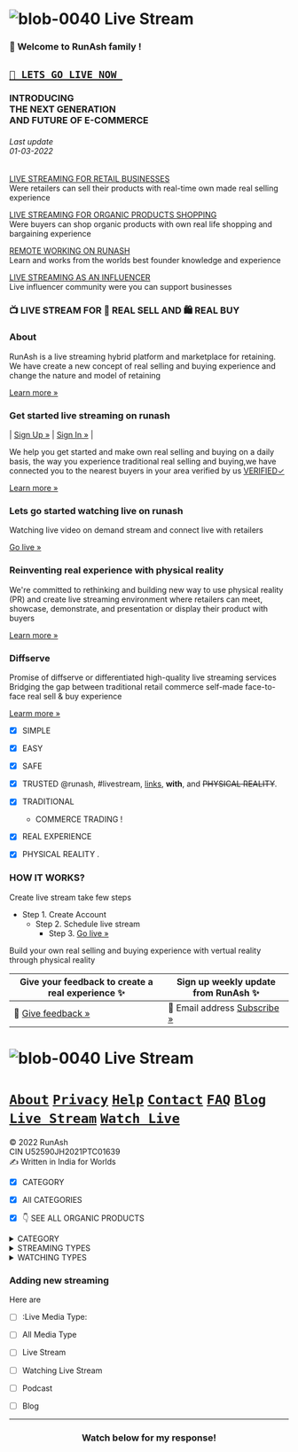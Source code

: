 







# ![blob-0040](https://user-images.githubusercontent.com/61916324/132724592-e5bef25e-36d9-4da8-bbc6-84a24183c8e2.png) Live Stream


### 👏 Welcome to RunAsh family ! ###
## [``🎥 LETS GO LIVE NOW ``](https://)  ##
### INTRODUCING <br>THE NEXT GENERATION<br>AND FUTURE OF E-COMMERCE
###### Last update<br>01-03-2022<br>

[LIVE STREAMING FOR RETAIL BUSINESSES](https://runash.github.io/runash-blog/2022/02/28/latest.html)<br>
Were retailers can sell their products with real-time own made real selling experience 
 
[LIVE STREAMING FOR ORGANIC PRODUCTS SHOPPING](https://)<br>
Were buyers can shop organic products with own real life shopping and bargaining experience


[REMOTE WORKING ON RUNASH](https://)<br>
Learn and works from the worlds best founder knowledge and experience

[LIVE STREAMING AS AN INFLUENCER](https://)<br>
Live influencer community were you can support businesses





### 📺 LIVE STREAM FOR 🛒 REAL SELL AND 🛍️ REAL BUY



### About 

RunAsh is a live streaming hybrid platform and marketplace for retaining.
We have create a new concept of real selling and buying experience
and change the nature and model of retaining 

[Learn more »](https://)

### Get started live streaming on runash 

| [Sign Up »](https://) | [Sign In »](https://) |

We help you get started and make own real selling and buying on a daily basis, the way you experience traditional real selling and buying,we have connected you to the nearest buyers in your area verified by us [VERIFIED✓](https://)<br>

[Learn more »](https://)







### Lets go started watching live on runash
Watching live video on demand stream and connect live with retailers<br>

[Go live »](https://)

### Reinventing real experience with physical reality ###
We're committed to rethinking and building new way to use physical reality (PR) and create live streaming environment where retailers can meet, showcase, demonstrate, and presentation or display their product with buyers<br>

[Learn more »](https://)










### Diffserve ###
Promise of diffserve or differentiated high-quality live streaming services<br>
Bridging the gap between traditional retail commerce self-made face-to-face real sell & buy experience<br>

[Learm more »](https://)

- [x] SIMPLE

- [x] EASY

- [x] SAFE

 - [x] TRUSTED @runash, #livestream, [links](url), **with**, and <del>PHYSICAL REALITY</del>.

- [x] TRADITIONAL 

     - COMMERCE TRADING !

- [x] REAL EXPERIENCE 

- [x] PHYSICAL REALITY .






### HOW IT WORKS? ###
Create live stream take few steps <br>
- Step 1. Create Account 
  -  Step 2. Schedule live stream 
      - Step 3. [Go live »](https://)

Build your own real selling and buying experience with vertual reality through physical reality

 







| Give your feedback to create a real experience ✨|Sign up weekly update from RunAsh ✨ |
|----------------------|------------------------|
|📝 [Give feedback »](https://) | 📨 Email address [Subscribe »](https://) |

# ![blob-0040](https://user-images.githubusercontent.com/61916324/132724592-e5bef25e-36d9-4da8-bbc6-84a24183c8e2.png) Live Stream
# [``About``](https://)  [``Privacy``](https://) [``Help``](https://) [``Contact``](https://) [``FAQ``](https://) [``Blog``](https://) [``Live Stream``](https://) [``Watch Live``](https://)

© 2022 RunAsh<br>
CIN U52590JH2021PTC01639<br>
✍️ Written in India for Worlds


- [x] CATEGORY 
- [x] All CATEGORIES



- [x] 👇 SEE ALL ORGANIC PRODUCTS

<details>

 <summary>CATEGORY</summary>

  - [x] ALL CATEGORIES

  - [x] 🍎 Fruit
  - [x] 🥕 Vegetable 
  - [x] 🍗 Meat
  - [x] 🥩 See food 
  - [x] 🥀 Flower
  - [x] 💃 Women fashion
  - [x] 🕺 Man fashion
  - [x] 🐕‍🦺 Dogs 
  - [x] 🐈Pets 
  - [x] 🐔 Birds



  Here are some organic popular products 

  | What you see | What you type |

  | ---------- | ------------ |

  | : Fruit:    | `: Apple:` `Banana`    |

  | : Vegetable | `Tomato` `Pateo`      |

  | :Meat:    | `: Chicken:` `Matan`   |

  | :Dairy food: | `:Butter:` `Milk`|

  | :See food:     | `:Fish:`     |

  [see this handy cheat sheet](https://gist.github.com/rxaviers/7360908). live `:` 

  ![image of fuzzy search emojis on GitHub](https://user-images.githubusercontent.com/9906718/34602228-47cab148-f1ff-11e7-91f1-56d0fed702f0.png)

  <hr>

</details>

<details>

  <summary>STREAMING TYPES</summary>

  - [x] ALL STREAMING TYPES

[formatting and syntax](https://help.github.com/articles/basic-writing-and-formatting-syntax/) 

 
  ```

  1. Item 1🥛

  2. Item 2🧉

  3. Item 3🥕

     1. Item 3a🍋

     2. Item 3b🥦

  ```
 

  1. Item 1🍎

  2. Item 2🥔

  3. Item 3🍋

     1. Item 3a🥦

     2. Item 3b🥕

 <hr>

</details>

<details>

 <summary>WATCHING TYPES</summary>

  - [ ] ALL WATCHING TYPES

  - [ ] 🥔

 - [ ] `-` 🥛
 - [ ] 🍎 
 - [ ] `*` 🥫

  ```
 

  * Item 1🥩

  * Item 2🥀

    * Item 2a💃

    * Item 2b🕺

  ```
 

  * Item 1 🐈

  * Item 2🐔

    * Item 2a🐇

    * Item 2b🐕‍🦺

  <hr>

</details>

### Adding new streaming

Here are 

- [ ] :Live Media Type: 

- [ ] All Media Type

- [ ] Live Stream

- [ ] Watching Live Stream
- [ ] Podcast
- [ ] Blog

<hr>

<h3 align="center">Watch below for my response!</h3>






 






